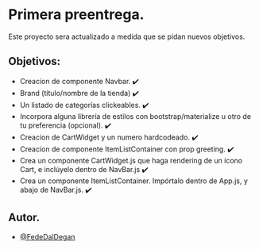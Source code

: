 # Primera preentrega.

Este proyecto sera actualizado a medida que se pidan nuevos objetivos.

## Objetivos:

- Creacion de componente Navbar. ✔️
- Brand (título/nombre de la tienda) ✔️
- Un listado de categorías clickeables. ✔️
- Incorpora alguna librería de estilos con bootstrap/materialize u otro de tu preferencia (opcional). ✔️
- Creacion de CartWidget y un numero hardcodeado. ✔️
- Creacion de componente ItemListContainer con prop greeting. ✔️
- Crea un componente CartWidget.js que haga rendering de un ícono Cart, e inclúyelo dentro de NavBar.js ✔️
- Crea un componente ItemListContainer. Impórtalo dentro de App.js, y abajo de NavBar.js. ✔️

## Autor.

- [@FedeDalDegan](https://github.com/FedeDalDegan)
